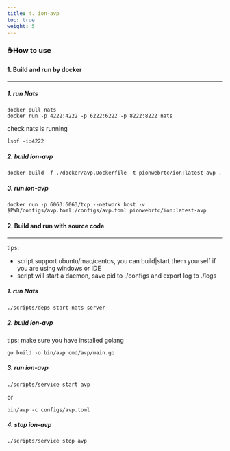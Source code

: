 ```yaml
---
title: 4. ion-avp
toc: true
weight: 5
---
```


### ☕️How to use

#### 1. Build and run by docker
---

##### 1. run Nats
```
docker pull nats
docker run -p 4222:4222 -p 6222:6222 -p 8222:8222 nats
```
check nats is running
```
lsof -i:4222
```
##### 2. build ion-avp

```
docker build -f ./docker/avp.Dockerfile -t pionwebrtc/ion:latest-avp .
```

##### 3. run ion-avp
```
docker run -p 6063:6063/tcp --network host -v $PWD/configs/avp.toml:/configs/avp.toml pionwebrtc/ion:latest-avp
```

#### 2. Build and run with source code
---

tips: 
* script support ubuntu/mac/centos, you can build|start them yourself if you are using windows or IDE 
* script will start a daemon, save pid to ./configs and export log to ./logs

##### 1. run Nats
```
./scripts/deps start nats-server
```
##### 2. build ion-avp
tips: make sure you have installed golang
```
go build -o bin/avp cmd/avp/main.go
```
##### 3. run ion-avp
```
./scripts/service start avp
```
or
```
bin/avp -c configs/avp.toml
```
##### 4. stop ion-avp
```
./scripts/service stop avp
```

